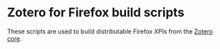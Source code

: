 Zotero for Firefox build scripts
================================

These scripts are used to build distributable Firefox XPIs from the [Zotero core](https://github.com/zotero/zotero).
